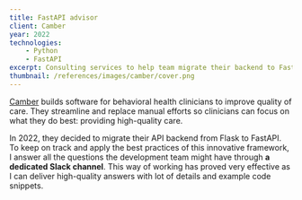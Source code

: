 ```yaml
---
title: FastAPI advisor
client: Camber
year: 2022
technologies:
    - Python
    - FastAPI
excerpt: Consulting services to help team migrate their backend to FastAPI.
thumbnail: /references/images/camber/cover.png
---
```


[Camber](https://www.camber.health) builds software for behavioral health clinicians to improve quality of care. They streamline and replace manual efforts so clinicians can focus on what they do best: providing high-quality care.

In 2022, they decided to migrate their API backend from Flask to FastAPI. To keep on track and apply the best practices of this innovative framework, I answer all the questions the development team might have through **a dedicated Slack channel**. This way of working has proved very effective as I can deliver high-quality answers with lot of details and example code snippets.
